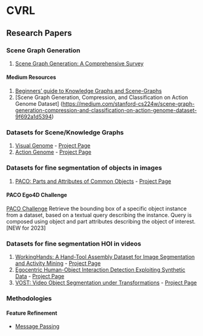 # CVRL
## Research Papers

### Scene Graph Generation
  1. [Scene Graph Generation: A Comprehensive Survey](https://arxiv.org/pdf/2201.00443.pdf)

  #### Medium Resources
  1. [Beginners’ guide to Knowledge Graphs and Scene-Graphs](https://asadrizvi64.medium.com/beginners-guide-to-knowledge-graphs-and-scene-graphs-3decbed9e6a3)
  2. [Scene Graph Generation, Compression, and Classification on Action Genome Dataset] (https://medium.com/stanford-cs224w/scene-graph-generation-compression-and-classification-on-action-genome-dataset-9f692a1d5394)

### Datasets for Scene/Knowledge Graphs
  1. [Visual Genome](https://arxiv.org/pdf/1602.07332.pdf) - [Project Page](https://homes.cs.washington.edu/~ranjay/visualgenome/index.html)
  2. [Action Genome](https://arxiv.org/abs/1912.06992) - [Project Page](https://www.actiongenome.org/)

### Datasets for fine segmentation of objects in images
  1. [PACO: Parts and Attributes of Common Objects](https://arxiv.org/abs/2301.01795) - [Project Page](https://paco.metademolab.com/)
  #### PACO Ego4D Challenge 
  [PACO Challenge](https://eval.ai/web/challenges/challenge-page/1970/overview) 
  Retrieve the bounding box of a specific object instance from a dataset, based on a textual query describing the instance. Query is composed using object and part attributes describing the object of interest. [NEW for 2023]

### Datasets for fine segmentation HOI in videos 
  1. [WorkingHands: A Hand-Tool Assembly Dataset for Image Segmentation and Activity Mining](https://www3.cs.stonybrook.edu/~minhhoai/papers/workingHands_BMVC19.pdf) - [Project Page]()
  2. [Egocentric Human-Object Interaction Detection Exploiting Synthetic Data](https://arxiv.org/abs/2204.07061) - [Project Page](https://iplab.dmi.unict.it/egoism-hoi/#dataset)
  3. [ VOST: Video Object Segmentation under Transformations](https://arxiv.org/abs/2212.06200) - [Project Page](https://www.vostdataset.org/)
### Methodologies
#### Feature Refinement
- [Message Passing](https://arxiv.org/pdf/1701.02426.pdf)
